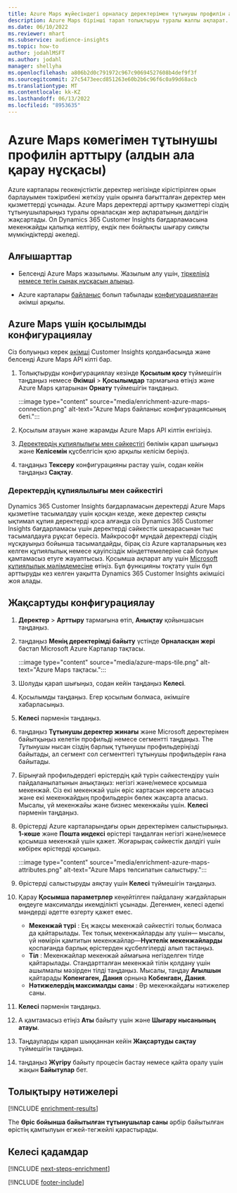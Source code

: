 ```yaml
---
title: Azure Maps жүйесіндегі орналасу деректерімен тұтынушы профилін арттыру
description: Azure Maps бірінші тарап толықтыруы туралы жалпы ақпарат.
ms.date: 06/10/2022
ms.reviewer: mhart
ms.subservice: audience-insights
ms.topic: how-to
author: jodahlMSFT
ms.author: jodahl
manager: shellyha
ms.openlocfilehash: a806b2d0c791972c967c90694527608b4def9f3f
ms.sourcegitcommit: 27c5473eecd851263e60b2b6c96f6c0a99d68acb
ms.translationtype: MT
ms.contentlocale: kk-KZ
ms.lasthandoff: 06/13/2022
ms.locfileid: "8953635"
---
```

# <a name="enrichment-of-customer-profiles-with-azure-maps-preview"></a>Azure Maps көмегімен тұтынушы профилін арттыру (алдын ала қарау нұсқасы)

Azure карталары геокеңістіктік деректер негізінде кірістірілген орын барлауымен тәжірибені жеткізу үшін орынға бағытталған деректер мен қызметтерді ұсынады. Azure Maps деректерді арттыру қызметтері сіздің тұтынушыларыңыз туралы орналасқан жер ақпаратының дәлдігін жақсартады. Ол Dynamics 365 Customer Insights бағдарламасына мекенжайды қалыпқа келтіру, ендік пен бойлықты шығару сияқты мүмкіндіктерді әкеледі.

## <a name="prerequisites"></a>Алғышарттар

- Белсенді Azure Maps жазылымы. Жазылым алу үшін, [тіркеліңіз немесе тегін сынақ нұсқасын алыңыз](https://azure.microsoft.com/services/azure-maps/).

- Azure карталары [байланыс](connections.md) болып табылады [конфигурацияланған](#configure-the-connection-for-azure-maps) әкімші арқылы.

## <a name="configure-the-connection-for-azure-maps"></a>Azure Maps үшін қосылымды конфигурациялау

Сіз болуыңыз керек [әкімші](permissions.md#admin) Customer Insights қолданбасында және белсенді Azure Maps API кілті бар.

1. Толықтыруды конфигурациялау кезінде **Қосылым қосу** түймешігін таңдаңыз немесе **Әкімші** > **Қосылымдар** тармағына өтіңіз және Azure Maps қатарынан **Орнату** түймешігін таңдаңыз.

   :::image type="content" source="media/enrichment-azure-maps-connection.png" alt-text="Azure Maps байланыс конфигурациясының беті.":::

1. Қосылым атауын және жарамды Azure Maps API кілтін енгізіңіз.

1. [Деректердің құпиялылығы мен сәйкестігі](#data-privacy-and-compliance) бөлімін қарап шығыңыз және **Келісемін** құсбелгісін қою арқылы келісім беріңіз.

1. таңдаңыз **Тексеру** конфигурацияны растау үшін, содан кейін таңдаңыз **Сақтау**.

### <a name="data-privacy-and-compliance"></a>Деректердің құпиялылығы мен сәйкестігі

Dynamics 365 Customer Insights бағдарламасын деректерді Azure Maps қызметіне тасымалдау үшін қосқан кезде, жеке деректер сияқты ықтимал құпия деректерді қоса алғанда сіз Dynamics 365 Customer Insights бағдарламасы үшін деректерді сәйкестік шекарасынан тыс тасымалдауға рұқсат бересіз. Майкрософт мұндай деректерді сіздің нұсқауыңыз бойынша тасымалдайды, бірақ сіз Azure карталарының кез келген құпиялылық немесе қауіпсіздік міндеттемелеріне сай болуын қамтамасыз етуге жауаптысыз. Қосымша ақпарат алу үшін [Microsoft құпиялылық мәлімдемесіне](https://go.microsoft.com/fwlink/?linkid=396732) өтіңіз.
Бұл функцияны тоқтату үшін бұл арттыруды кез келген уақытта Dynamics 365 Customer Insights әкімшісі жоя алады.

## <a name="configure-the-enrichment"></a>Жақсартуды конфигурациялау

1. **Деректер** > **Арттыру** тармағына өтіп, **Анықтау** қойыншасын таңдаңыз.

1. таңдаңыз **Менің деректерімді байыту** үстінде **Орналасқан жері** бастап Microsoft Azure Карталар тақтасы.

   :::image type="content" source="media/azure-maps-tile.png" alt-text="Azure Maps тақтасы.":::

1. Шолуды қарап шығыңыз, содан кейін таңдаңыз **Келесі**.

1. Қосылымды таңдаңыз. Егер қосылым болмаса, әкімшіге хабарласыңыз.

1. **Келесі** пәрменін таңдаңыз.

1. таңдаңыз **Тұтынушы деректер жинағы** және Microsoft деректерімен байытқыңыз келетін профильді немесе сегментті таңдаңыз. The *Тұтынушы* нысан сіздің барлық тұтынушы профильдеріңізді байытады, ал сегмент сол сегменттегі тұтынушы профильдерін ғана байытады.

1. Бірыңғай профильдердегі өрістердің қай түрін сәйкестендіру үшін пайдаланылатынын анықтаңыз: негізгі және/немесе қосымша мекенжай. Сіз екі мекенжай үшін өріс картасын көрсете аласыз және екі мекенжайдың профильдерін бөлек жақсарта аласыз. Мысалы, үй мекенжайы және бизнес мекенжайы үшін. **Келесі** пәрменін таңдаңыз.

1. Өрістерді Azure карталарындағы орын деректерімен салыстырыңыз. **1-көше** және **Пошта индексі** өрістері таңдалған негізгі және/немесе қосымша мекенжай үшін қажет. Жоғарырақ сәйкестік дәлдігі үшін көбірек өрістерді қосыңыз.

   :::image type="content" source="media/enrichment-azure-maps-attributes.png" alt-text="Azure Maps төлсипатын салыстыру.":::

1. Өрістерді салыстыруды аяқтау үшін **Келесі** түймешігін таңдаңыз.

1. Қарау **Қосымша параметрлер** кеңейтілген пайдалану жағдайларын өңдеуге максималды икемділікті ұсынады. Дегенмен, келесі әдепкі мәндерді әдетте өзгерту қажет емес.

   - **Мекенжай түрі** : Ең жақсы мекенжай сәйкестігі толық болмаса да қайтарылады. Тек толық мекенжайларды алу үшін&mdash; мысалы, үй нөмірін қамтитын мекенжайлар&mdash;**Нүктелік мекенжайларды** қоспағанда барлық өрістерден құсбелгілерді алып тастаңыз.
   - **Тіл** : Мекенжайлар мекенжай аймағына негізделген тілде қайтарылады. Стандартталған мекенжай тілін қолдану үшін ашылмалы мәзірден тілді таңдаңыз. Мысалы, таңдау **Ағылшын** қайтарады **Копенгаген, Дания** орнына **Кобенгавн, Дания**.
   - **Нәтижелердің максималды саны** : Әр мекенжайдағы нәтижелер саны.

1. **Келесі** пәрменін таңдаңыз.

1. А қамтамасыз етіңіз **Аты** байыту үшін және **Шығару нысанының атауы**.

1. Таңдауларды қарап шыққаннан кейін **Жақсартуды сақтау** түймешігін таңдаңыз.

1. таңдаңыз **Жүгіру** байыту процесін бастау немесе қайта оралу үшін жақын **Байытулар** бет.

## <a name="enrichment-results"></a>Толықтыру нәтижелері

[!INCLUDE [enrichment-results](includes/enrichment-results.md)]

The **Өріс бойынша байытылған тұтынушылар саны** әрбір байытылған өрістің қамтылуын егжей-тегжейлі қарастырады.

## <a name="next-steps"></a>Келесі қадамдар

[!INCLUDE [next-steps-enrichment](includes/next-steps-enrichment.md)]

[!INCLUDE [footer-include](includes/footer-banner.md)]
